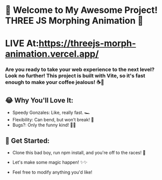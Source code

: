 # 🎉 Welcome to My Awesome Project! THREE JS Morphing Animation 🚀

# LIVE At:https://threejs-morph-animation.vercel.app/

### Are you ready to take your web experience to the next level? Look no further! This project is built with Vite, so it's fast enough to make your coffee jealous! ☕️💨

## 😂 Why You'll Love It:

- Speedy Gonzales: Like, really fast. 🏎️
- Flexibility: Can bend, but won’t break! 🥨
- Bugs?: Only the funny kind! 🐞😂

## 🚀 Get Started:

- Clone this bad boy, run npm install, and you're off to the races! 🏁

- Let's make some magic happen! ✨✨

- Feel free to modify anything you'd like!
